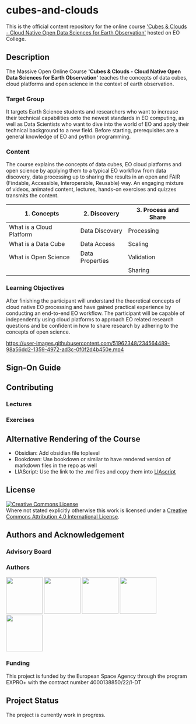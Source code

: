 # cubes-and-clouds
This is the official content repository for the online course ['Cubes &amp; Clouds - Cloud Native Open Data Sciences for Earth Observation'](https://eo-college.org/courses/cubes-and-clouds) hosted on EO College.

## Description
The Massive Open Online Course **'Cubes &amp; Clouds - Cloud Native Open Data Sciences for Earth Observation'** teaches the concepts of data cubes, cloud platforms and open science in the context of earth observation. 
### Target Group
It targets Earth Science students and researchers who want to increase their technical capabilities onto the newest standards in EO computing, as well as Data Scientists who want to dive into the world of EO and apply their technical background to a new field.  Before starting, prerequisites are a general knowledge of EO and python programming.
### Content
The course explains the concepts of data cubes, EO cloud platforms and open science by applying them to a typical EO workflow from data discovery, data processing up to sharing the results in an open and FAIR (Findable, Accessible, Interoperable, Reusable) way. An engaging mixture of videos, animated content, lectures, hands-on exercises and quizzes transmits the content.

| 1. Concepts | 2. Discovery | 3. Process and Share |
| ----------- | ------------ | -------------------- |
| What is a Cloud Platform | Data Discovery | Processing
| What is a Data Cube | Data Access | Scaling
| What is Open Science | Data Properties | Validation
| | | Sharing |

### Learning Objectives
After finishing the participant will understand the theoretical concepts of cloud native EO processing and have gained practical experience by conducting an end-to-end EO workflow. The participant will be capable of independently using cloud platforms to approach EO related research questions and be confident in how to share research by adhering to the concepts of open science.

https://user-images.githubusercontent.com/51962348/234564489-98a56dd2-1359-4972-ad3c-0f0f2d4b450e.mp4

## Sign-On Guide

## Contributing

### Lectures

### Exercises

## Alternative Rendering of the Course
- Obsidian: Add obsidian file toplevel
- Bookdown: Use bookdown or similar to have rendered version of markdown files in the repo as well
- LIAScript: Use the link to the .md files and copy them into [LIAscript](https://liascript.github.io/)

## License
<a rel="license" href="http://creativecommons.org/licenses/by/4.0/"><img alt="Creative Commons License" style="border-width:0" src="https://i.creativecommons.org/l/by/4.0/88x31.png" /></a><br />Where not stated explicitly otherwise this work is licensed under a <a rel="license" href="http://creativecommons.org/licenses/by/4.0/">Creative Commons Attribution 4.0 International License</a>.

## Authors and Acknowledgement
### Advisory Board

### Authors
<img src="https://brand.esa.int/files/2020/05/ESA_logo_2020_Deep-scaled.jpg" width="100"> <img src="https://upload.wikimedia.org/wikipedia/commons/9/9b/Eurac_Research_-_logo.png" width="100"> <img src="http://ignite-education.io/assets/images/ignite_logo-scaled.jpg" width="100"> <img src="https://eox.at/EOX_Logo.svg" width="100"> <img src="https://jonaseberle.de/images/logo_jonas-eberle.png" width="100"> 

### Funding
This project is funded by the European Space Agency through the program EXPRO+ with the contract number 4000138850/22/I-DT

## Project Status
The project is currently work in progress.


